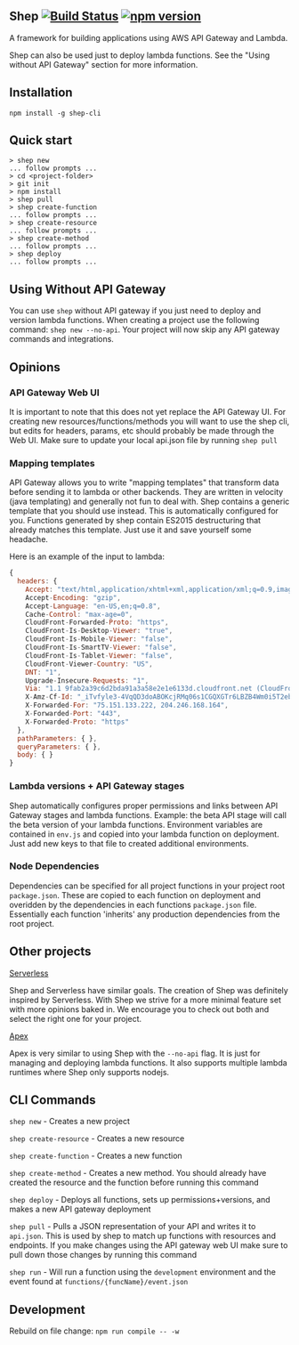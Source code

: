 ## Shep [![Build Status](https://travis-ci.org/bustlelabs/shep.svg?branch=master)](https://travis-ci.org/bustlelabs/shep) [![npm version](https://badge.fury.io/js/shep-cli.svg)](https://badge.fury.io/js/shep-cli)

A framework for building applications using AWS API Gateway and Lambda.

Shep can also be used just to deploy lambda functions. See the "Using without API Gateway" section for more information.

## Installation

`npm install -g shep-cli`

## Quick start

```
> shep new
... follow prompts ...
> cd <project-folder>
> git init
> npm install
> shep pull
> shep create-function
... follow prompts ...
> shep create-resource
... follow prompts ...
> shep create-method
... follow prompts ...
> shep deploy
... follow prompts ...
```

## Using Without API Gateway

You can use `shep` without API gateway if you just need to deploy and version lambda functions. When creating a project use the following command: `shep new --no-api`. Your project will now skip any API gateway commands and integrations.

## Opinions

### API Gateway Web UI

It is important to note that this does not yet replace the API Gateway UI. For creating new resources/functions/methods you will want to use the shep cli, but edits for headers, params, etc should probably be made through the Web UI. Make sure to update your local api.json file by running `shep pull`

### Mapping templates

API Gateway allows you to write "mapping templates" that transform data before sending it to lambda or other backends. They are written in velocity (java templating) and generally not fun to deal with. Shep contains a generic template that you should use instead. This is automatically configured for you. Functions generated by shep contain ES2015 destructuring that already matches this template. Just use it and save yourself some headache.

Here is an example of the input to lambda:

``` js
{
  headers: {
    Accept: "text/html,application/xhtml+xml,application/xml;q=0.9,image/webp,*/*;q=0.8",
    Accept-Encoding: "gzip",
    Accept-Language: "en-US,en;q=0.8",
    Cache-Control: "max-age=0",
    CloudFront-Forwarded-Proto: "https",
    CloudFront-Is-Desktop-Viewer: "true",
    CloudFront-Is-Mobile-Viewer: "false",
    CloudFront-Is-SmartTV-Viewer: "false",
    CloudFront-Is-Tablet-Viewer: "false",
    CloudFront-Viewer-Country: "US",
    DNT: "1",
    Upgrade-Insecure-Requests: "1",
    Via: "1.1 9fab2a39c6d2bda91a3a58e2e1e6133d.cloudfront.net (CloudFront)",
    X-Amz-Cf-Id: "_iTvfyle3-4VqQD3doABOKcjRMq06s1CGQXGTr6LBZB4Wm0i5T2ebg==",
    X-Forwarded-For: "75.151.133.222, 204.246.168.164",
    X-Forwarded-Port: "443",
    X-Forwarded-Proto: "https"
  },
  pathParameters: { },
  queryParameters: { },
  body: { }
}
```

### Lambda versions + API Gateway stages

Shep automatically configures proper permissions and links between API Gateway stages and lambda functions. Example: the beta API stage will call the beta version of your lambda functions. Environment variables are contained in `env.js` and copied into your lambda function on deployment. Just add new keys to that file to created additional environments.

### Node Dependencies

Dependencies can be specified for all project functions in your project root `package.json`. These are copied to each function on deployment and overidden by the dependencies in each functions `package.json` file. Essentially each function 'inherits' any production dependencies from the root project.

## Other projects

[Serverless](https://github.com/serverless/serverless)

Shep and Serverless have similar goals. The creation of Shep was definitely inspired by Serverless. With Shep we strive for a more minimal feature set with more opinions baked in. We encourage you to check out both and select the right one for your project.

[Apex](https://github.com/apex/apex)

Apex is very similar to using Shep with the `--no-api` flag. It is just for managing and deploying lambda functions. It also supports multiple lambda runtimes where Shep only supports nodejs.

## CLI Commands

`shep new` - Creates a new project

`shep create-resource` - Creates a new resource

`shep create-function` - Creates a new function

`shep create-method` - Creates a new method. You should already have created the resource and the function before running this command

`shep deploy` - Deploys all functions, sets up permissions+versions, and makes a new API gateway deployment

`shep pull` - Pulls a JSON representation of your API and writes it to `api.json`. This is used by shep to match up functions with resources and endpoints. If you make changes using the API gateway web UI make sure to pull down those changes by running this command

`shep run` - Will run a function using the `development` environment and the event found at `functions/{funcName}/event.json`

## Development

Rebuild on file change: `npm run compile -- -w`
